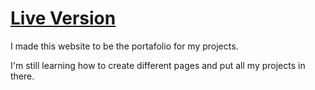 # [Live Version](https://anthonyeca.github.io/)

I made this website to be the portafolio for my projects.

I'm still learning how to create different pages and put all my projects in there.
